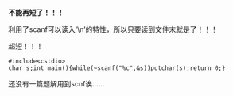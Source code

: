**不能再短了！！！**

利用了scanf可以读入‘\n’的特性，所以只要读到文件末就是了！！！

超短！！！

```
#include<cstdio>
char s;int main(){while(~scanf("%c",&s))putchar(s);return 0;}
```

还没有一篇题解用到scnf诶……